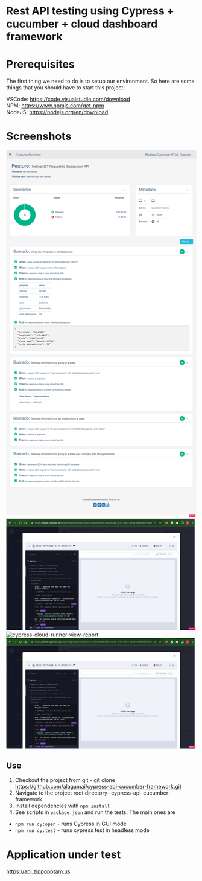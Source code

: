 # Rest API testing using Cypress + cucumber + cloud dashboard framework

# Prerequisites

The first thing we need to do is to setup our environment. So here are some things that you should have to start this project:

VSCode: https://code.visualstudio.com/download </br>
NPM: https://www.npmjs.com/get-npm </br>
NodeJS: https://nodejs.org/en/download

# Screenshots
![cypress-cloud-runner-report](https://github.com/alagamai/cypress-api-cucumber-framework/blob/main/cypress/images/cucumber-report.png "cucumber-report")
![cypress-cloud-runner-report](https://github.com/alagamai/cypress-api-cucumber-framework/blob/main/cypress/images/cypress-cloud-runner-report.png "cypress-cloud-runner-report")
![cypress-cloud-runner-view-report](https://github.com/alagamai/cypress-api-cucumber-framework/blob/main/cypress/images/cloud-runner-view-output.pngg "cypress-cloud-runner-view-report")
![cypress-cloud-runner-report3](https://github.com/alagamai/cypress-api-cucumber-framework/blob/main/cypress/images/Cypress-test-runner-gui1.png "cypress-cloud-runner-report3")

## Use

1. Checkout the project from git - git clone https://github.com/alagamai/cypress-api-cucumber-framework.git 
2. Navigate to the project root directory -cypress-api-cucumber-framework
3. Install dependencies with `npm install` 
4. See scripts in `package.json` and run the tests. The main ones are
* `npm run cy:open` - runs Cypress in GUI mode
* `npm run cy:test` - runs cypress test in headless mode
    
# Application under test

https://api.zippopotam.us
